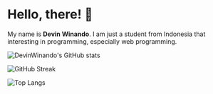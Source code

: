 <!-- <p align="left"> <img src="https://komarev.com/ghpvc/?username=DevinWinando&label=Profile%20Views&color=0e75b6&style=flat" alt="DevinWinando" /> </p> -->

# Hello, there! 👋

My name is **Devin Winando**. I am just a student from Indonesia that interesting in programming, especially web programming.

<!-- <div style="display: flex; align-items: center;"> -->
  
  ![DevinWinando's GitHub stats](https://github-readme-stats.vercel.app/api?username=DevinWinando&show_icons=true&count_private=true&theme=tokyonight)
  
  ![GitHub Streak](https://github-readme-streak-stats.herokuapp.com?user=DevinWinando&theme=tokyonight)
  
  ![Top Langs](https://github-readme-stats.vercel.app/api/top-langs/?username=DevinWinando&layout=compact&theme=tokyonight)
  
<!-- </div> -->

<!-- ![Trophy](https://github-profile-trophy.vercel.app/?username=abinoval&theme=onedark&column=3&margin-w=15&margin-h=15) -->

<!-- <h3 align="left">Connect with me:</h3>
<p align="left"> 
  <a href="https://www.facebook.com/devinwinando13/" target="blank"><img align="center" src="https://raw.githubusercontent.com/rahuldkjain/github-profile-readme-generator/master/src/images/icons/Social/facebook.svg" alt="envil_a" height="30" width="40" /></a> 
  <a href="https://instagram.com/devin.winando" target="blank"><img align="center" src="https://raw.githubusercontent.com/rahuldkjain/github-profile-readme-generator/master/src/images/icons/Social/instagram.svg" alt="envil.a" height="30" width="40" /></a> 
  <a href="https://www.linkedin.com/in/devin-winando/" target="blank"><img align="center" src="https://raw.githubusercontent.com/rahuldkjain/github-profile-readme-generator/master/src/images/icons/Social/linkedin.svg" alt="DevinWinando" height="30" width="40" /></a>
</p>
 -->
